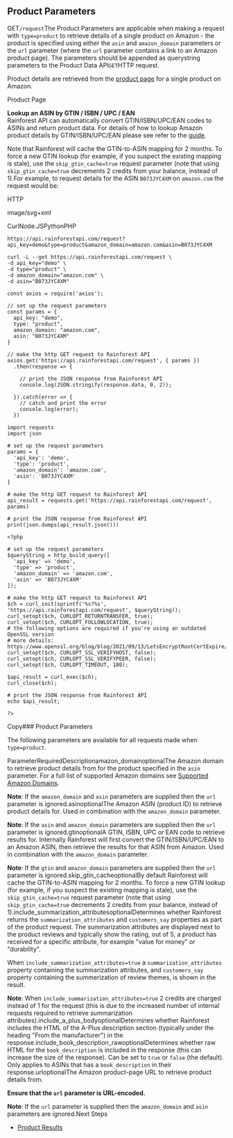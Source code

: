 Product Parameters
------------------

GET`/request`The Product Parameters are applicable when making a request with `type=product` to retrieve details of a single product on Amazon - the product is specified using either the `asin` and `amazon_domain` parameters or the `url` parameter (where the `url` parameter contains a link to an Amazon product page). The parameters should be appended as querystring parameters to the Product Data API`GET`HTTP request.

Product details are retrieved from the [product page](https://www.amazon.com/dp/B073JYC4XM) for a single product on Amazon.

![]()Product Page

**Lookup an ASIN by GTIN / ISBN / UPC / EAN**  
Rainforest API can automatically convert GTIN/ISBN/UPC/EAN codes to ASINs and return product data. For details of how to lookup Amazon product details by GTIN/ISBN/UPC/EAN please see refer to the [guide](/docs/product-data-api/reference/gtin-upc-ean-to-asin).  
  
Note that Rainforest will cache the GTIN-to-ASIN mapping for 2 months. To force a new GTIN lookup (for example, if you suspect the existing mapping is stale), use the `skip_gtin_cache=true` request parameter (note that using `skip_gtin_cache=true` decrements 2 credits from your balance, instead of 1).For example, to request details for the ASIN `B073JYC4XM` on `amazon.com` the request would be:



HTTP



image/svg+xml
































CurlNode.JSPythonPHP
```
https://api.rainforestapi.com/request?api_key=demo&type=product&amazon_domain=amazon.com&asin=B073JYC4XM
```

```
curl -L --get https://api.rainforestapi.com/request \
-d api_key="demo" \
-d type="product" \
-d amazon_domain="amazon.com" \ 
-d asin="B073JYC4XM"
```

```
const axios = require('axios');

// set up the request parameters
const params = {
  api_key: "demo",
  type: "product",
  amazon_domain: "amazon.com",
  asin: "B073JYC4XM"
}

// make the http GET request to Rainforest API
axios.get('https://api.rainforestapi.com/request', { params })
  .then(response => {

    // print the JSON response from Rainforest API
    console.log(JSON.stringify(response.data, 0, 2));

  }).catch(error => {
    // catch and print the error
    console.log(error);
  })
```

```
import requests
import json

# set up the request parameters
params = {
  'api_key': 'demo',
  'type': 'product',
  'amazon_domain': 'amazon.com',
  'asin': 'B073JYC4XM'
}

# make the http GET request to Rainforest API
api_result = requests.get('https://api.rainforestapi.com/request', params)

# print the JSON response from Rainforest API
print(json.dumps(api_result.json()))
```

```
<?php
      
# set up the request parameters
$queryString = http_build_query([
  'api_key' => 'demo',
  'type' => 'product',
  'amazon_domain' => 'amazon.com',
  'asin' => 'B073JYC4XM'
]);

# make the http GET request to Rainforest API
$ch = curl_init(sprintf('%s?%s', 'https://api.rainforestapi.com/request', $queryString));
curl_setopt($ch, CURLOPT_RETURNTRANSFER, true);
curl_setopt($ch, CURLOPT_FOLLOWLOCATION, true);
# the following options are required if you're using an outdated OpenSSL version
# more details: https://www.openssl.org/blog/blog/2021/09/13/LetsEncryptRootCertExpire/
curl_setopt($ch, CURLOPT_SSL_VERIFYHOST, false);
curl_setopt($ch, CURLOPT_SSL_VERIFYPEER, false);
curl_setopt($ch, CURLOPT_TIMEOUT, 180);

$api_result = curl_exec($ch);
curl_close($ch);

# print the JSON response from Rainforest API
echo $api_result;

?>
```
Copy### Product Parameters

The following parameters are available for all requests made when `type=product`.

ParameterRequiredDescriptionamazon\_domainoptionalThe Amazon domain to retrieve product details from for the product specified in the `asin` parameter. For a full list of supported Amazon domains see [Supported Amazon Domains](/docs/product-data-api/reference/amazon-domains).  
  
**Note**: If the `amazon_domain` and `asin` parameters are supplied then the `url` parameter is ignored.asinoptionalThe Amazon ASIN (product ID) to retrieve product details for. Used in combination with the `amazon_domain` parameter.  
  
**Note**: If the `asin` and `amazon_domain` parameters are supplied then the `url` parameter is ignored.gtinoptionalA GTIN, ISBN, UPC or EAN code to retrieve results for. Internally Rainforest will first convert the GTIN/ISBN/UPC/EAN to an Amazon ASIN, then retrieve the results for that ASIN from Amazon. Used in combination with the `amazon_domain` parameter.  
  
**Note**: If the `gtin` and `amazon_domain` parameters are supplied then the `url` parameter is ignored.skip\_gtin\_cacheoptionalBy default Rainforest will cache the GTIN-to-ASIN mapping for 2 months. To force a new GTIN lookup (for example, if you suspect the existing mapping is stale), use the `skip_gtin_cache=true` request parameter (note that using `skip_gtin_cache=true` decrements 2 credits from your balance, instead of 1).include\_summarization\_attributesoptionalDetermines whether Rainforest returns the `summarization_attributes` and `customers_say` properties as part of the product request. The summarization attributes are displayed next to the product reviews and typically show the rating, out of 5, a product has received for a specific attribute, for example "value for money" or "durability".  
  
When `include_summarization_attributes=true` a `summarization_attributes` property containing the summarization attributes, and `customers_say` property containing the summerization of review themes, is shown in the result.  
  
**Note**: When `include_summarization_attributes=true` 2 credits are charged instead of 1 for the request (this is due to the increased number of internal requests required to retrieve summarization attributes).include\_a\_plus\_bodyoptionalDetermines whether Rainforest includes the HTML of the A-Plus description section (typically under the heading "From the manufacturer") in the response.include\_book\_description\_rawoptionalDetermines whether raw HTML for the `book_description` is included in the response (this can increase the size of the response). Can be set to `true` or `false` (the default). Only applies to ASINs that has a `book_description` in their response.urloptionalThe Amazon product-page URL to retrieve product details from.  
  
**Ensure that the `url` parameter is URL-encoded.**  
  
**Note**: If the `url` parameter is supplied then the `amazon_domain` and `asin` parameters are ignored.Next Steps

* [Product Results](/docs/product-data-api/results/product)
